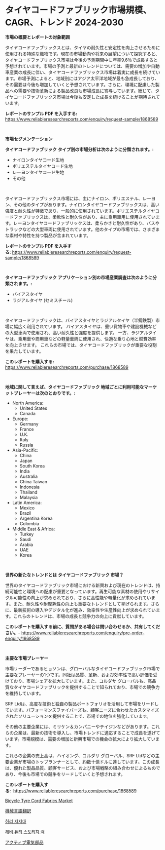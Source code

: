 <p><h1>タイヤコードファブリック市場規模、CAGR、トレンド 2024-2030</h1></p><p><strong>市場の概要とレポートの対象範囲</strong></p>
<p><p>タイヤコードファブリックスとは、タイヤの耐久性と安定性を向上させるために使用される特殊な織物です。現在の市場動向や将来の展望について探究すると、タイヤコードファブリックス市場は今後の予測期間中に年率9.6％で成長すると予想されています。市場の予測と最新のトレンドについては、需要の増加や自動車産業の成長に伴い、タイヤコードファブリックス市場は着実に成長を続けています。市場予測によると、地域別にはアジア太平洋地域が最も急成長しており、その需要は今後も増加していくと予想されています。さらに、環境に配慮した製品への需要や技術革新による製品改良も市場成長に寄与しています。総じて、タイヤコードファブリックス市場は今後も安定した成長を続けることが期待されています。</p></p>
<p><strong>レポートのサンプル PDF を入手する:</strong> <a href="https://www.reliableresearchreports.com/enquiry/request-sample/1868589">https://www.reliableresearchreports.com/enquiry/request-sample/1868589</a></p>
<p>&nbsp;</p>
<p><strong>市場セグメンテーション</strong></p>
<p><strong>タイヤコードファブリック タイプ別の市場分析は次のように分類されます。:</strong></p>
<p><ul><li>ナイロンタイヤコード生地</li><li>ポリエステルタイヤコード生地</li><li>レーヨンタイヤコード生地</li><li>その他</li></ul></p>
<p>&nbsp;</p>
<p><p>タイヤコードファブリックス市場には、主にナイロン、ポリエステル、レーヨン、その他のタイプがあります。ナイロンタイヤコードファブリックスは、高い強度と耐久性が特徴であり、一般的に使用されています。ポリエステルタイヤコードファブリックスは、柔軟性と耐久性があり、主に乗用車用に使用されています。レーヨンタイヤコードファブリックスは、柔らかさと耐久性があり、バスやトラックなどの大型車両に使用されています。他のタイプの市場では、さまざまな素材や特性を持つ製品が含まれています。</p></p>
<p><strong>レポートのサンプル PDF を入手する:</strong>&nbsp;<a href="https://www.reliableresearchreports.com/enquiry/request-sample/1868589">https://www.reliableresearchreports.com/enquiry/request-sample/1868589</a></p>
<p>&nbsp;</p>
<p><strong> タイヤコードファブリック アプリケーション別の市場産業調査は次のように分類されます。:</strong></p>
<p><ul><li>バイアスタイヤ</li><li>ラジアルタイヤ (セミスチール)</li></ul></p>
<p>&nbsp;</p>
<p><p>タイヤコードファブリックは、バイアスタイヤとラジアルタイヤ（半鋼鉄製）市場に幅広く利用されています。 バイアスタイヤは、重い貨物車や建設機械などの大型車両で使用され、高い耐久性と強度を提供します。 一方、ラジアルタイヤは、乗用車や商用車などの軽量車両に使用され、快適な乗り心地と燃費効率を向上させます。 これらの市場では、タイヤコードファブリックが重要な役割を果たしています。</p></p>
<p><strong>このレポートを購入する:</strong>&nbsp; <a href="https://www.reliableresearchreports.com/purchase/1868589">https://www.reliableresearchreports.com/purchase/1868589</a></p>
<p>&nbsp;</p>
<p><strong>地域に関して言えば、タイヤコードファブリック 地域ごとに利用可能なマーケットプレーヤーは次のとおりです。:</strong></p>
<p><ul>
    <li>
        North America:
        <ul>
            <li>United States</li>
            <li>Canada</li>
        </ul>
    </li>
    <li>
        Europe:
        <ul>
            <li>Germany</li>
            <li>France</li>
            <li>U.K.</li>
            <li>Italy</li>
            <li>Russia</li>
        </ul>
    </li>
    <li>
        Asia-Pacific:
        <ul>
            <li>China</li>
            <li>Japan</li>
            <li>South Korea</li>
            <li>India</li>
            <li>Australia</li>
            <li>China Taiwan</li>
            <li>Indonesia</li>
            <li>Thailand</li>
            <li>Malaysia</li>
        </ul>
    </li>
    <li>
        Latin America:
        <ul>
            <li>Mexico</li>
            <li>Brazil</li>
            <li>Argentina Korea</li>
            <li>Colombia</li>
        </ul>
    </li>
    <li>
        Middle East & Africa:
        <ul>
            <li>Turkey</li>
            <li>Saudi</li>
            <li>Arabia</li>
            <li>UAE</li>
            <li>Korea</li>
        </ul>
    </li>
    </ul></p>
<p>&nbsp;</p>
<p><strong>世界の新たなトレンドとは タイヤコードファブリック 市場？</strong></p>
<p><p>世界のタイヤコードファブリック市場における新興および現在のトレンドは、持続可能性と環境への配慮が重要となっています。再生可能な素材の使用やリサイクル可能性の向上が求められており、さらに高性能や軽量化が求められています。また、耐久性や耐摩耗性の向上も重要なトレンドとして挙げられます。さらに、最新技術の導入やデジタル化が進み、効率性や生産性向上が求められています。これらのトレンドは、市場の成長と競争力の向上に貢献しています。</p></p>
<p><strong>このレポートを購入する前に、質問がある場合は問い合わせるか、共有してください。</strong>- <a href="https://www.reliableresearchreports.com/enquiry/pre-order-enquiry/1868589">https://www.reliableresearchreports.com/enquiry/pre-order-enquiry/1868589</a></p>
<p>&nbsp;</p>
<p><strong>主要な市場プレーヤー</strong></p>
<p><p>市場リーダーであるヒョソンは、グローバルなタイヤコードファブリック市場で主要なプレーヤーの1つです。同社は品質、革新、および効率性で高い評価を受けており、市場シェアを拡大しています。また、コルダサ グローバルも、高品質なタイヤコードファブリックを提供することで知られており、市場での競争力を維持しています。</p><p>SRF Ltdは、高度な技術と独自の製品ポートフォリオを活用して市場をリードしています。パフォーマンスファイバーズも、顧客ニーズに合わせたカスタマイズされたソリューションを提供することで、市場での地位を強化しています。</p><p>その他の主要企業には、ミリケン＆カンパニーやテイジンなどがあります。これらの企業は、最新の技術を導入し、市場トレンドに適応することで成長を遂げています。市場規模は、需要の増加と新興市場での機会の拡大により拡大しています。</p><p>これらの企業の売上高は、ハイオング、コルダサ グローバル、SRF Ltdなどの主要企業が市場のトップランナーとして、約数十億ドルに達しています。この成長は、優れた製品品質、顧客サービス、および市場戦略の組み合わせによるものであり、今後も市場での競争をリードしていくと予想されます。</p></p>
<p><strong>このレポートを購入する:</strong>&nbsp;&nbsp;<a href="https://www.reliableresearchreports.com/purchase/1868589">https://www.reliableresearchreports.com/purchase/1868589</a></p>
<p><p><a href="https://github.com/Sarissaschmalingtr6fz2739/Market-Research-Report-List-1/blob/main/bicycle-tyre-cord-fabrics-market.md">Bicycle Tyre Cord Fabrics Market</a></p><p><a href="https://medium.com/@maudward1907/%E6%A9%9F%E6%A2%B0%E8%A8%80%E8%AA%9E%E7%BF%BB%E8%A8%B3%E5%B8%82%E5%A0%B4%E3%82%B7%E3%82%A7%E3%82%A2%E3%81%AE%E9%80%B2%E5%8C%96%E3%81%A8%E5%B8%82%E5%A0%B4%E6%88%90%E9%95%B7%E3%83%88%E3%83%AC%E3%83%B3%E3%83%892024%E5%B9%B4-2031%E5%B9%B4-2e5e18ca72e6">機械言語翻訳</a></p><p><a href="https://medium.com/@dewayneber2023/%ED%95%98%EB%B6%80-%ED%97%88%EB%A6%AC%EC%A7%80%EC%A7%80-%EB%B2%A8%ED%8A%B8-%EC%8B%9C%EC%9E%A5-%EC%A7%80%ED%91%9C-%ED%95%B4%EC%84%9D-%EC%8B%9C%EC%9E%A5-%EC%A0%90%EC%9C%A0%EC%9C%A8-%ED%8A%B8%EB%A0%8C%EB%93%9C-%EB%B0%8F-%EC%84%B1%EC%9E%A5-%EC%96%91%EC%83%81-b1c1de278104">허리 지지대</a></p><p><a href="https://medium.com/@lizaheller2023/%ED%97%A4%EB%B9%84-%EB%93%80%ED%8B%B0-%EC%8A%A4%ED%86%A0%EB%A6%AC%EC%A7%80-%EB%9E%99-%EC%8B%9C%EC%9E%A5-%EB%B6%84%EC%84%9D-%EA%B8%80%EB%A1%9C%EB%B2%8C-%EC%82%B0%EC%97%85-%EC%A0%84%EB%A7%9D-%EB%B0%8F-%EC%98%88%EC%B8%A1-2024%EB%85%84%EB%B6%80%ED%84%B0-2031%EB%85%84%EA%B9%8C%EC%A7%80-f3dd29e78ca4">헤비 듀티 스토리지 랙</a></p><p><a href="https://medium.com/@barrycuda1974/%E3%82%A2%E3%82%AF%E3%83%86%E3%82%A3%E3%83%96%E9%9B%BB%E5%AD%90%E9%83%A8%E5%93%81%E5%B8%82%E5%A0%B4-%E5%B8%82%E5%A0%B4cagr-%E5%B8%82%E5%A0%B4%E3%83%88%E3%83%AC%E3%83%B3%E3%83%89-%E3%81%8A%E3%82%88%E3%81%B3%E6%88%90%E9%95%B7%E6%88%A6%E7%95%A5%E3%81%AB%E5%AF%BE%E3%81%99%E3%82%8B%E6%B4%9E%E5%AF%9F-3626218cf62d">アクティブ電気部品</a></p></p>